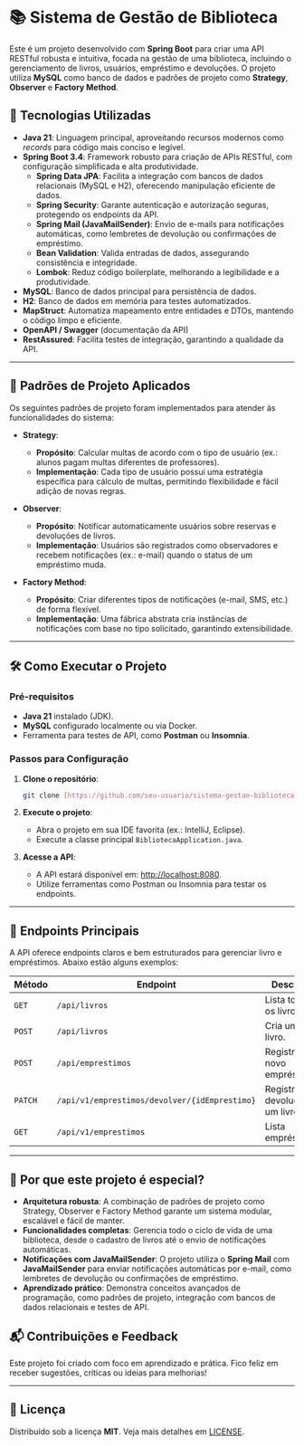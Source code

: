 # 📚 Sistema de Gestão de Biblioteca

Este é um projeto desenvolvido com **Spring Boot** para criar uma API RESTful robusta e intuitiva, focada na gestão de uma biblioteca, incluindo o gerenciamento de livros, usuários, empréstimo e devoluções. 
O projeto utiliza **MySQL** como banco de dados e padrões de projeto como **Strategy**, **Observer** e **Factory Method**.  

## 🚀 Tecnologias Utilizadas

- **Java 21**: Linguagem principal, aproveitando recursos modernos como *records* para código mais conciso e legível.
- **Spring Boot 3.4**: Framework robusto para criação de APIs RESTful, com configuração simplificada e alta produtividade.
  - **Spring Data JPA**: Facilita a integração com bancos de dados relacionais (MySQL e H2), oferecendo manipulação eficiente de dados.
  - **Spring Security**: Garante autenticação e autorização seguras, protegendo os endpoints da API.
  - **Spring Mail (JavaMailSender)**: Envio de e-mails para notificações automáticas, como lembretes de devolução ou confirmações de empréstimo.
  - **Bean Validation**: Valida entradas de dados, assegurando consistência e integridade.
  - **Lombok**: Reduz código boilerplate, melhorando a legibilidade e a produtividade.
- **MySQL**: Banco de dados principal para persistência de dados.
- **H2**: Banco de dados em memória para testes automatizados.
- **MapStruct**: Automatiza mapeamento entre entidades e DTOs, mantendo o código limpo e eficiente.
- **OpenAPI / Swagger** (documentação da API)
- **RestAssured**: Facilita testes de integração, garantindo a qualidade da API.


---

## 🧩 Padrões de Projeto Aplicados

Os seguintes padrões de projeto foram implementados para atender às funcionalidades do sistema:

- **Strategy**:
  - **Propósito**: Calcular multas de acordo com o tipo de usuário (ex.: alunos pagam multas diferentes de professores).
  - **Implementação**: Cada tipo de usuário possui uma estratégia específica para cálculo de multas, permitindo flexibilidade e fácil adição de novas regras.

- **Observer**:
  - **Propósito**: Notificar automaticamente usuários sobre reservas e devoluções de livros.
  - **Implementação**: Usuários são registrados como observadores e recebem notificações (ex.: e-mail) quando o status de um empréstimo muda.

- **Factory Method**:
  - **Propósito**: Criar diferentes tipos de notificações (e-mail, SMS, etc.) de forma flexível.
  - **Implementação**: Uma fábrica abstrata cria instâncias de notificações com base no tipo solicitado, garantindo extensibilidade.

---

## 🛠️ Como Executar o Projeto

### Pré-requisitos
- **Java 21** instalado (JDK).
- **MySQL** configurado localmente ou via Docker.
- Ferramenta para testes de API, como **Postman** ou **Insomnia**.

### Passos para Configuração

1. **Clone o repositório**:
   ```bash
   git clone [https://github.com/seu-usuario/sistema-gestao-biblioteca.git]
   ```

2. **Execute o projeto**:
   - Abra o projeto em sua IDE favorita (ex.: IntelliJ, Eclipse).
   - Execute a classe principal `BibliotecaApplication.java`.

5. **Acesse a API**:
   - A API estará disponível em: [http://localhost:8080](http://localhost:8080).
   - Utilize ferramentas como Postman ou Insomnia para testar os endpoints.

---

## 📍 Endpoints Principais

A API oferece endpoints claros e bem estruturados para gerenciar livro e empréstimos. Abaixo estão alguns exemplos:

| Método  | Endpoint                                     | Descrição                              |
|---------|----------------------------------------------|----------------------------------------|
| `GET`   | `/api/livros`                            | Lista todos os livros.                 |
| `POST`  | `/api/livros`                            | Cria um novo livro.                    |
| `POST`  | `/api/emprestimos`                       | Registra um novo empréstimo.           |
| `PATCH` | `/api/v1/emprestimos/devolver/{idEmprestimo}` | Registra a devolução de um livro.     |
| `GET`   | `/api/v1/emprestimos`             | Lista empréstimos.           |


---

## 🌟 Por que este projeto é especial?

- **Arquitetura robusta**: A combinação de padrões de projeto como Strategy, Observer e Factory Method garante um sistema modular, escalável e fácil de manter.
- **Funcionalidades completas**: Gerencia todo o ciclo de vida de uma biblioteca, desde o cadastro de livros até o envio de notificações automáticas.
- **Notificações com JavaMailSender**: O projeto utiliza o **Spring Mail** com **JavaMailSender** para enviar notificações automáticas por e-mail, como lembretes de devolução ou confirmações de empréstimo.
- **Aprendizado prático**: Demonstra conceitos avançados de programação, como padrões de projeto, integração com bancos de dados relacionais e testes de API.

## 📬 Contribuições e Feedback

Este projeto foi criado com foco em aprendizado e prática. Fico feliz em receber sugestões, críticas ou ideias para melhorias!

---

## 📜 Licença

Distribuído sob a licença **MIT**. Veja mais detalhes em [LICENSE](https://choosealicense.com/licenses/mit/).
